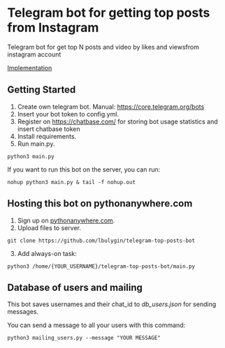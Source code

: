 # Telegram bot for getting top posts from Instagram  
Telegram bot for get top N posts and video by likes and viewsfrom instagram account

[Implementation](https://t.me/top_insta_posts_bot)

## Getting Started

1. Create own telegram bot. Manual: https://core.telegram.org/bots
2. Insert your bot token to config.yml.
3. Register on https://chatbase.com/ for storing bot usage statistics and insert chatbase token
4. Install requirements.
5. Run main.py.
```
python3 main.py
```
If you want to run this bot on the server, you can run:
```
nohup python3 main.py & tail -f nohup.out
```
## Hosting this bot on pythonanywhere.com

1. Sign up on [pythonanywhere.com](https://www.pythonanywhere.com/).
2. Upload files to server.
```
git clone https://github.com/lbulygin/telegram-top-posts-bot
```
3. Add always-on task:
```
python3 /home/{YOUR_USERNAME}/telegram-top-posts-bot/main.py
``` 

## Database of users and mailing

This bot saves usernames and their chat_id to *db_users.json* for sending messages.

You can send a message to all your users with this command:
```
python3 mailing_users.py --message "YOUR MESSAGE"
```